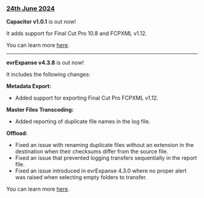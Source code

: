 ### [24th June 2024](/news/20240624)

**Capacitor v1.0.1** is out now!

It adds support for Final Cut Pro 10.8 and FCPXML v1.12.

You can learn more [here](https://capacitor.pro).

---

**evrExpanse v4.3.8** is out now!

It includes the following changes:

**Metadata Export:**
- Added support for exporting Final Cut Pro FCPXML v1.12.

**Master Files Transcoding:**
- Added reporting of duplicate file names in the log file.

**Offload:**
- Fixed an issue with renaming duplicate files without an extension in the destination when their checksums differ from the source file.
- Fixed an issue that prevented logging transfers sequentially in the report file.
- Fixed an issue introduced in evrExpanse 4.3.0 where no proper alert was raised when selecting empty folders to transfer.

You can learn more [here](https://www.evrapp.cloud/evrexpanse).